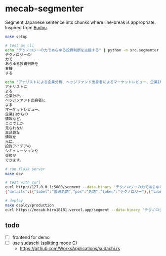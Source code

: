 # mecab-segmenter

Segment Japanese sentence into chunks where line-break is appropriate.
Inspired from [Budou](https://github.com/google/budou).

```sh
make setup

# test as cli
echo "テクノロジーの力であらゆる投資判断を支援する" | python -m src.segmenter
テクノロジーの
力で
あらゆる投資判断を
支援
する

echo "アナリストによる企業分析、ヘッジファンド出身者によるマーケットレビュー、企業IRからの情報など、ここでしか見られない高品質な情報を元に、投資アイデアのシミュレーションや交換ができます。" | python -m src.segmenter
アナリストに
よる
企業分析、
ヘッジファンド出身者に
よる
マーケットレビュー、
企業IRからの
情報など、
ここでしか
見られない
高品質な
情報を
元に、
投資アイデアの
シミュレーションや
交換が
できます。

# run flask server
make dev

# test with curl
curl http://127.0.0.1:5000/segment --data-binary 'テクノロジーの力であらゆる投資判断を支援する'
{"details":[{"label":"普通名詞","pos":"名詞","token":"テクノロジー"},{"label":"格助詞","pos":"助詞","token":"の"},{"label":"普通名詞","pos":"名詞","token":"力"},{"label":"格助詞","pos":"助詞","token":"で"},{"label":null,"pos":"連体詞","token":"あらゆる"},{"label":"普通名詞","pos":"名詞","token":"投資"},{"label":"普通名詞","pos":"名詞","token":"判断"},{"label":"格助詞","pos":"助詞","token":"を"},{"label":"普通名詞","pos":"名詞","token":"支援"},{"label":"非自立可能","pos":"動詞","token":"する"}],"result":["テクノロジーの","力で","あらゆる投資判断を","支援","する"]}

# deploy
make deploy/production
curl https://mecab-hiro18181.vercel.app/segment --data-binary 'テクノロジーの力であらゆる投資判断を支援する'
```

## todo

- [ ] frontend for demo
- [ ] use sudaschi (splitting mode C)
  - https://github.com/WorksApplications/sudachi.rs

